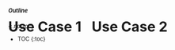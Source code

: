 <aside class="large-3 columns" markdown="1" style="position:fixed;font-size:80%;">

##### Outline
{:.no_toc}

* TOC
{:toc}

</aside>

<!-- [TOC] for Python markdown parser -->

 <div class="large-9 columns" role="content"  markdown="1">

# Use Case 1

# Use Case 2

</div>


[agent]:              #agents
[agents]:             #agents
[client]:             #client
[Endpoint]:           #endpoints
[Endpoints]:          #endpoints
[gem]:                #gem
[Integration]:        #integrations
[Integrations]:       #integrations
[integration fields]: #integration-fields
[delivery]:           #deliveries
[deliveryendpoint]:   #endpoints
[deliveryendpoints]:  #endpoints
[delivery endpoint]:  #endpoints
[delivery endpoints]: #endpoints
[Detector]:           #detector
[Detectors]:          #detector
[event]:              #events
[events]:             #events
[Field Types]:        #field-types
[helpers]:            #helper-functions
[polling]:            #polling
[Postman]:            #postman
[postman]:            #postman
[push]:               #push
[source]:             #sources
[sources]:            #sources
[variables]:          #variables
